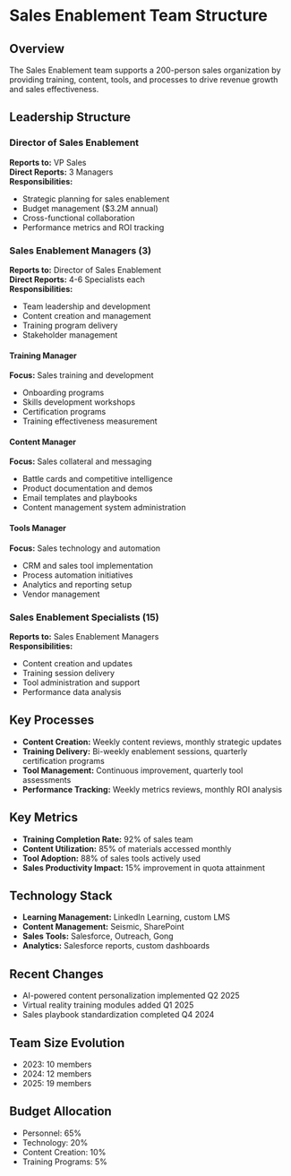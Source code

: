 # Sales Enablement Team Structure

## Overview
The Sales Enablement team supports a 200-person sales organization by providing training, content, tools, and processes to drive revenue growth and sales effectiveness.

## Leadership Structure

### Director of Sales Enablement
**Reports to:** VP Sales  
**Direct Reports:** 3 Managers  
**Responsibilities:**
- Strategic planning for sales enablement
- Budget management ($3.2M annual)
- Cross-functional collaboration
- Performance metrics and ROI tracking

### Sales Enablement Managers (3)
**Reports to:** Director of Sales Enablement  
**Direct Reports:** 4-6 Specialists each  
**Responsibilities:**
- Team leadership and development
- Content creation and management
- Training program delivery
- Stakeholder management

#### Training Manager
**Focus:** Sales training and development
- Onboarding programs
- Skills development workshops
- Certification programs
- Training effectiveness measurement

#### Content Manager
**Focus:** Sales collateral and messaging
- Battle cards and competitive intelligence
- Product documentation and demos
- Email templates and playbooks
- Content management system administration

#### Tools Manager
**Focus:** Sales technology and automation
- CRM and sales tool implementation
- Process automation initiatives
- Analytics and reporting setup
- Vendor management

### Sales Enablement Specialists (15)
**Reports to:** Sales Enablement Managers  
**Responsibilities:**
- Content creation and updates
- Training session delivery
- Tool administration and support
- Performance data analysis

## Key Processes
- **Content Creation:** Weekly content reviews, monthly strategic updates
- **Training Delivery:** Bi-weekly enablement sessions, quarterly certification programs
- **Tool Management:** Continuous improvement, quarterly tool assessments
- **Performance Tracking:** Weekly metrics reviews, monthly ROI analysis

## Key Metrics
- **Training Completion Rate:** 92% of sales team
- **Content Utilization:** 85% of materials accessed monthly
- **Tool Adoption:** 88% of sales tools actively used
- **Sales Productivity Impact:** 15% improvement in quota attainment

## Technology Stack
- **Learning Management:** LinkedIn Learning, custom LMS
- **Content Management:** Seismic, SharePoint
- **Sales Tools:** Salesforce, Outreach, Gong
- **Analytics:** Salesforce reports, custom dashboards

## Recent Changes
- AI-powered content personalization implemented Q2 2025
- Virtual reality training modules added Q1 2025
- Sales playbook standardization completed Q4 2024

## Team Size Evolution
- 2023: 10 members
- 2024: 12 members
- 2025: 19 members

## Budget Allocation
- Personnel: 65%
- Technology: 20%
- Content Creation: 10%
- Training Programs: 5%